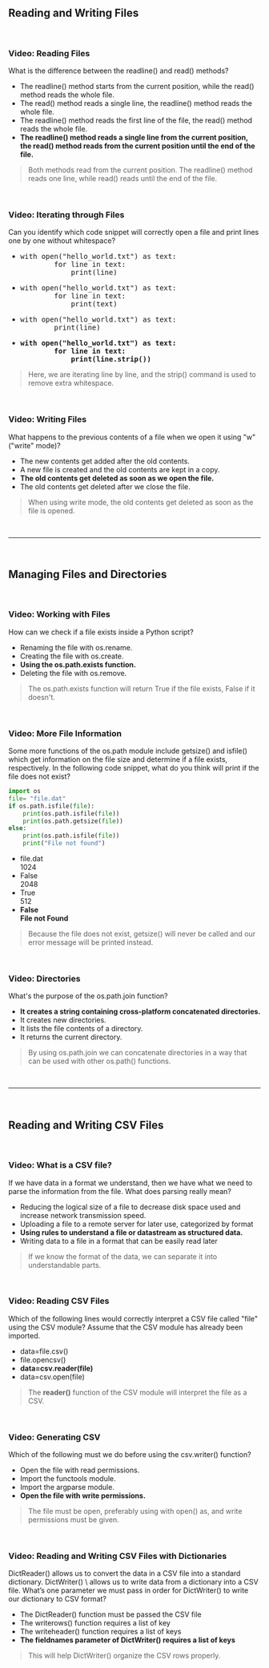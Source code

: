 ## Reading and Writing Files

<br>

### Video: Reading Files

What is the difference between the readline() and read() methods?

* The readline() method starts from the current position, while the read() method reads the whole file.
* The read() method reads a single line, the readline() method reads the whole file.
* The readline() method reads the first line of the file, the read() method reads the whole file.
* **The readline() method reads a single line from the current position, the read() method reads from the current position until the end of the file.**

> Both methods read from the current position. The readline() method reads one line, while read() reads until the end of the file.

<br>

### Video: Iterating through Files

Can you identify which code snippet will correctly open a file and print lines one by one without whitespace?

<ul>
    <li><pre>with open("hello_world.txt") as text:
        for line in text:
            print(line)</pre></li>
    <li><pre>with open("hello_world.txt") as text:
        for line in text:
            print(text)</pre></li>
    <li><pre>with open("hello_world.txt") as text:
        print(line)</pre></li>
    <li><pre><b>with open("hello_world.txt") as text:
        for line in text:
            print(line.strip())</b></pre></li>
</ul>

> Here, we are iterating line by line, and the strip() command is used to remove extra whitespace.

<br>

### Video: Writing Files

What happens to the previous contents of a file when we open it using "w" ("write" mode)?

* The new contents get added after the old contents.
* A new file is created and the old contents are kept in a copy.
* **The old contents get deleted as soon as we open the file.**
* The old contents get deleted after we close the file.

> When using write mode, the old contents get deleted as soon as the file is opened.

<br><hr><br>

## Managing Files and Directories

<br>

### Video: Working with Files

How can we check if a file exists inside a Python script?

* Renaming the file with os.rename.
* Creating the file with os.create.
* **Using the os.path.exists function.**
* Deleting the file with os.remove.

> The os.path.exists function will return True if the file exists, False if it doesn't.

<br>

### Video: More File Information

Some more functions of the os.path module include getsize() and isfile() which get information on the file size and determine if a file exists, respectively. In the following code snippet, what do you think will print if the file does not exist?

```py
import os
file= "file.dat"
if os.path.isfile(file):
    print(os.path.isfile(file))
    print(os.path.getsize(file))
else:
	print(os.path.isfile(file))
    print("File not found")
```

* file.dat<br>
1024
* False<br>
2048
* True<br>
512
* **False<br>
File not Found**

> Because the file does not exist, getsize() will never be called and our error message will be printed instead.

<br>

### Video: Directories

What's the purpose of the os.path.join function?

* **It creates a string containing cross-platform concatenated directories.**
* It creates new directories.
* It lists the file contents of a directory.
* It returns the current directory.

> By using os.path.join we can concatenate directories in a way that can be used with other os.path() functions.

<br><hr><br>

## Reading and Writing CSV Files

<br>

### Video: What is a CSV file?

If we have data in a format we understand, then we have what we need to parse the information from the file. What does parsing really mean?

* Reducing the logical size of a file to decrease disk space used and increase network transmission speed.
* Uploading a file to a remote server for later use, categorized by format
* **Using rules to understand a file or datastream as structured data.**
* Writing data to a file in a format that can be easily read later

> If we know the format of the data, we can separate it into understandable parts.

<br>

### Video: Reading CSV Files

Which of the following lines would correctly interpret a CSV file called "file" using the CSV module? Assume that the CSV module has already been imported.

* data=file.csv()
* file.opencsv()
* **data=csv.reader(file)**
* data=csv.open(file)

> The **reader()** function of the CSV module will interpret the file as a CSV.

<br>

### Video: Generating CSV

Which of the following must we do before using the csv.writer() function?

* Open the file with read permissions.
* Import the functools module.
* Import the argparse module.
* **Open the file with write permissions.**

> The file must be open, preferably using with open() as, and write permissions must be given.

<br>

### Video: Reading and Writing CSV Files with Dictionaries

DictReader() allows us to convert the data in a CSV file into a standard dictionary. DictWriter() \ allows us to write data from a dictionary into a CSV file. What’s one parameter we must pass in order for DictWriter() to write our dictionary to CSV format?

* The DictReader() function must be passed the CSV file
* The writerows() function requires a list of key
* The writeheader() function requires a list of keys
* **The fieldnames parameter of DictWriter() requires a list of keys**

> This will help DictWriter() organize the CSV rows properly.
